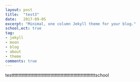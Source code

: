 ```yaml
---
layout: post
title:  "test3"
date:   2017-09-05
excerpt: "Minimal, one column Jekyll theme for your blog."
school,ect: true
tag:
- jekyll 
- moon
- blog
- about
- theme
comments: true
---
```

testtttttttttttttttttttttttttttttttttttttttttttttttttttttttttschool
